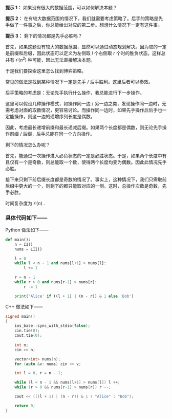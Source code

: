 **提示 1：** 如果没有很大的数据范围，可以如何解决本题？

**提示 2：** 在有较大数据范围的情况下，我们就需要考虑策略了。后手的策略是先手做了一件事之后，你总能给出对应的第二步。想想什么情况下一定有这件事。

**提示 3：** 剩下的情况都是先手必胜吗？

首先，如果这题没有较大的数据范围，显然可以通过动态规划解决。因为取的一定是前缀和后缀，因此状态可以定义为左侧取 $l$ 个右侧取 $r$ 个时的胜负状态。这样总共有 $\mathcal{O}(n^2)$ 种可能，因此无法直接解决本题。

于是我们要探索这里怎么找到博弈策略。

常见的做法是找到某种情况下一定是先手 / 后手胜利。这里后者可以奏效。

后手策略的考虑是：无论先手执行什么操作，我总能进行下一步操作。

这里可以假设几种操作模式，如操作同一边 / 另一边之类，发现操作同一边时，无需考虑对面的取数情况，更容易讨论。而操作同一边时，如果先手操作后后手也一定能操作，则这一边的递增序列长度是偶数。

因此，考虑最长递增前缀和最长递减后缀。如果两个长度都是偶数，则无论先手操作前缀 / 后缀，后手总能在同一个方向操作。

剩下的情况怎么办呢？

首先，能通过一次操作进入必负状态的一定是必胜状态。于是，如果两个长度中有且仅有一个是奇数，则总能取一个数，使得两个长度均变为偶数。因此此情况先手必胜。

接下来只剩下前后缀长度都是奇数的情况了。事实上，这种情况下，我们只需取前后缀中更大的一个，则剩下的都只能取对应的一侧。这时，总操作次数是奇数，先手必胜。

时间复杂度为 $\mathcal{O}(n)$ .

### 具体代码如下——

Python 做法如下——

```Python []
def main():
    n = II()
    nums = LII()

    l = 0
    while l < n - 1 and nums[l+1] > nums[l]:
        l += 1

    r = n - 1
    while r > 0 and nums[r-1] > nums[r]:
        r -= 1

    print('Alice' if ((l + 1) | (n - r)) & 1 else 'Bob')
```

C++ 做法如下——

```cpp []
signed main()
{
    ios_base::sync_with_stdio(false);
    cin.tie(0);
    cout.tie(0);
    
    int n;
    cin >> n;

    vector<int> nums(n);
    for (auto &v: nums) cin >> v;

    int l = 0, r = n - 1;

    while (l < n - 1 && nums[l+1] > nums[l]) l ++;
    while (r > 0 && nums[r-1] > nums[r]) r --;

    cout << (((l + 1) | (n - r)) & 1 ? "Alice" : "Bob");

    return 0;
}
```
